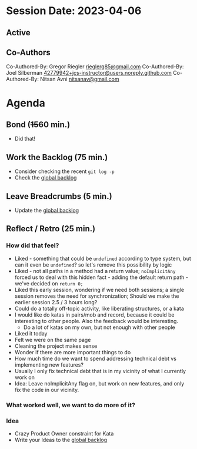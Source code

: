 # Session Date: 2023-04-06
## Active

## Co-Authors
Co-Authored-By: Gregor Riegler <rieglerg85@gmail.com>
Co-Authored-By: Joel Silberman <42779942+jcs-instructor@users.noreply.github.com>
Co-Authored-By: Nitsan Avni <nitsanav@gmail.com>

# Agenda

## Bond (~~15~~60 min.)

-   Did that!

## Work the Backlog (75 min.)

-   Consider checking the recent `git log -p`
-   Check the [global backlog](../docs/backlog.md)

## Leave Breadcrumbs (5 min.)

-   Update the [global backlog](../docs/backlog.md)

## Reflect / Retro (25 min.)

### How did that feel?

-   Liked - something that could be `undefined` according to type system, but can it even be `undefined`? so let's remove this possibility by logic
-   Liked - not all paths in a method had a return value; `noImplicitAny` forced us to deal with this hidden fact - adding the default return path - we've decided on `return 0;`
-   Liked this early session, wondering if we need both sessions; a single session removes the need for synchronization; Should we make the earlier session 2.5 / 3 hours long?
-   Could do a totally off-topic activity, like liberating structures, or a kata
-   I would like do katas in pairs/mob and record, because it could be interesting to other people. Also the feedback would be interesting.
    -   Do a lot of katas on my own, but not enough with other people
-   Liked it today
-   Felt we were on the same page
-   Cleaning the project makes sense
-   Wonder if there are more important things to do
-   How much time do we want to spend addressing technical debt vs implementing new features?
-   Usually I only fix technical debt that is in my vicinity of what I currently work on
-   Idea: Leave noImplicitAny flag on, but work on new features, and only fix the code in our vicinity.

### What worked well, we want to do more of it?

### Idea

-   Crazy Product Owner constraint for Kata
-   Write your Ideas to the [global backlog](../docs/backlog.md)
